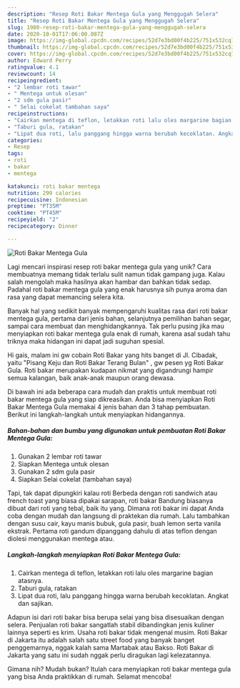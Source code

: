 ```yaml
---
description: "Resep Roti Bakar Mentega Gula yang Menggugah Selera"
title: "Resep Roti Bakar Mentega Gula yang Menggugah Selera"
slug: 1980-resep-roti-bakar-mentega-gula-yang-menggugah-selera
date: 2020-10-01T17:06:00.087Z
image: https://img-global.cpcdn.com/recipes/52d7e3bd00f4b225/751x532cq70/roti-bakar-mentega-gula-foto-resep-utama.jpg
thumbnail: https://img-global.cpcdn.com/recipes/52d7e3bd00f4b225/751x532cq70/roti-bakar-mentega-gula-foto-resep-utama.jpg
cover: https://img-global.cpcdn.com/recipes/52d7e3bd00f4b225/751x532cq70/roti-bakar-mentega-gula-foto-resep-utama.jpg
author: Edward Perry
ratingvalue: 4.1
reviewcount: 14
recipeingredient:
- "2 lembar roti tawar"
- " Mentega untuk olesan"
- "2 sdm gula pasir"
- " Selai cokelat tambahan saya"
recipeinstructions:
- "Cairkan mentega di teflon, letakkan roti lalu oles margarine bagian atasnya."
- "Taburi gula, ratakan"
- "Lipat dua roti, lalu panggang hingga warna berubah kecoklatan. Angkat dan sajikan."
categories:
- Resep
tags:
- roti
- bakar
- mentega

katakunci: roti bakar mentega 
nutrition: 299 calories
recipecuisine: Indonesian
preptime: "PT35M"
cooktime: "PT45M"
recipeyield: "2"
recipecategory: Dinner

---
```



![Roti Bakar Mentega Gula](https://img-global.cpcdn.com/recipes/52d7e3bd00f4b225/751x532cq70/roti-bakar-mentega-gula-foto-resep-utama.jpg)

Lagi mencari inspirasi resep roti bakar mentega gula yang unik? Cara membuatnya memang tidak terlalu sulit namun tidak gampang juga. Kalau salah mengolah maka hasilnya akan hambar dan bahkan tidak sedap. Padahal roti bakar mentega gula yang enak harusnya sih punya aroma dan rasa yang dapat memancing selera kita.

Banyak hal yang sedikit banyak mempengaruhi kualitas rasa dari roti bakar mentega gula, pertama dari jenis bahan, selanjutnya pemilihan bahan segar, sampai cara membuat dan menghidangkannya. Tak perlu pusing jika mau menyiapkan roti bakar mentega gula enak di rumah, karena asal sudah tahu triknya maka hidangan ini dapat jadi suguhan spesial.

Hi gais, malam ini gw cobain Roti Bakar yang hits banget di Jl. Cibadak, yaitu &#34;Pisang Keju dan Roti Bakar Terang Bulan&#34; , gw pesen yg Roti Bakar Gula. Roti bakar merupakan kudapan nikmat yang digandrungi hampir semua kalangan, baik anak-anak maupun orang dewasa.


Di bawah ini ada beberapa cara mudah dan praktis untuk membuat roti bakar mentega gula yang siap dikreasikan. Anda bisa menyiapkan Roti Bakar Mentega Gula memakai 4 jenis bahan dan 3 tahap pembuatan. Berikut ini langkah-langkah untuk menyiapkan hidangannya.

<!--inarticleads1-->

##### Bahan-bahan dan bumbu yang digunakan untuk pembuatan Roti Bakar Mentega Gula:

1. Gunakan 2 lembar roti tawar
1. Siapkan  Mentega untuk olesan
1. Gunakan 2 sdm gula pasir
1. Siapkan  Selai cokelat (tambahan saya)


Tapi, tak dapat dipungkiri kalau roti Berbeda dengan roti sandwich atau french toast yang biasa dipakai sarapan, roti bakar Bandung biasanya dibuat dari roti yang tebal, baik itu yang. Dimana roti bakar ini dapat Anda coba dengan mudah dan langsung di praktekan dia rumah. Lalu tambahkan dengan susu cair, kayu manis bubuk, gula pasir, buah lemon serta vanila ekstrak. Pertama roti gandum dipanggang dahulu di atas teflon dengan diolesi menggunakan mentega atau. 

<!--inarticleads2-->

##### Langkah-langkah menyiapkan Roti Bakar Mentega Gula:

1. Cairkan mentega di teflon, letakkan roti lalu oles margarine bagian atasnya.
1. Taburi gula, ratakan
1. Lipat dua roti, lalu panggang hingga warna berubah kecoklatan. Angkat dan sajikan.


Adapun isi dari roti bakar bisa berupa selai yang bisa disesuaikan dengan selera. Penjualan roti bakar sangatlah stabil dibandingkan jenis kuliner lainnya seperti es krim. Usaha roti bakar tidak mengenal musim. Roti Bakar di Jakarta itu adalah salah satu street food yang banyak banget penggemarnya, nggak kalah sama Martabak atau Bakso. Roti Bakar di Jakarta yang satu ini sudah nggak perlu diragukan lagi kelezatannya. 

Gimana nih? Mudah bukan? Itulah cara menyiapkan roti bakar mentega gula yang bisa Anda praktikkan di rumah. Selamat mencoba!
